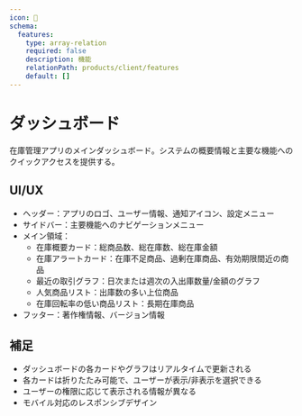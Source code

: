 ```yaml
---
icon: 📁
schema:
  features:
    type: array-relation
    required: false
    description: 機能
    relationPath: products/client/features
    default: []
---
```


# ダッシュボード

在庫管理アプリのメインダッシュボード。システムの概要情報と主要な機能へのクイックアクセスを提供する。

## UI/UX

- ヘッダー：アプリのロゴ、ユーザー情報、通知アイコン、設定メニュー
- サイドバー：主要機能へのナビゲーションメニュー
- メイン領域：
  - 在庫概要カード：総商品数、総在庫数、総在庫金額
  - 在庫アラートカード：在庫不足商品、過剰在庫商品、有効期限間近の商品
  - 最近の取引グラフ：日次または週次の入出庫数量/金額のグラフ
  - 人気商品リスト：出庫数の多い上位商品
  - 在庫回転率の低い商品リスト：長期在庫商品
- フッター：著作権情報、バージョン情報

## 補足

- ダッシュボードの各カードやグラフはリアルタイムで更新される
- 各カードは折りたたみ可能で、ユーザーが表示/非表示を選択できる
- ユーザーの権限に応じて表示される情報が異なる
- モバイル対応のレスポンシブデザイン
